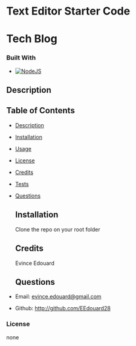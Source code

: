 # Text Editor Starter Code
# Tech Blog
### Built With
*  [![NodeJS][Node.js]][Nodejs-url]

  
  ## Description
 

## Table of Contents
- [Description](#description)
- [Installation](#installation)
- [Usage](#usage)
- [License](#license)
- [Credits](#credits)
- [Tests](#tests)
- [Questions](#questions)

  ## Installation
  Clone the repo on your root folder


  ## Credits
  Evince Edouard

  ## Questions
 - Email: evince.edouard@gmail.com
 - Github: http://github.com/EEdouard28

  ### License
  none


[Nodejs-url]: https://nodejs.org/en/ 
[Node.js]: https://img.shields.io/badge/NodeJS-NodeJS-green
